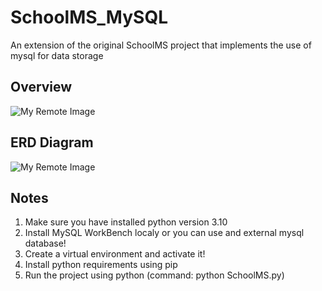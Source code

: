 # SchoolMS_MySQL
An extension of the original SchoolMS project that implements the use of mysql for data storage
## Overview
![My Remote Image](https://github.com/ThrillSeeker01/SchoolMS_MySQL/blob/master/SchoolMS.png)
## ERD Diagram
![My Remote Image](https://github.com/ThrillSeeker01/SchoolMS_MySQL/blob/master/ERD/ERD-Diagram.png)
## Notes

1. Make sure you have installed python version 3.10
2. Install MySQL WorkBench localy or you can use and external mysql database!
3. Create a virtual environment and activate it!
3. Install python requirements using pip
4. Run the project using python (command: python SchoolMS.py)
